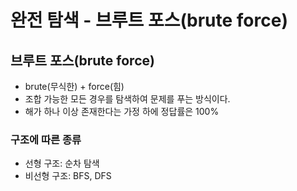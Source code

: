 # 완전 탐색 - 브루트 포스(brute force)

## 브루트 포스(brute force)

- brute(무식한) + force(힘)
- 조합 가능한 모든 경우를 탐색하여 문제를 푸는 방식이다.
- 해가 하나 이상 존재한다는 가정 하에 정답률은 100%

### 구조에 따른 종류

- 선형 구조: 순차 탐색
- 비선형 구조: BFS, DFS